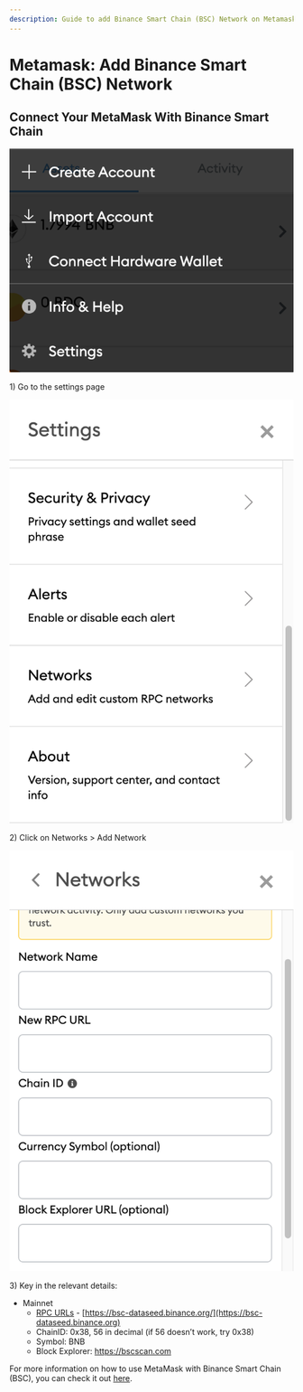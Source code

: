 ```yaml
---
description: Guide to add Binance Smart Chain (BSC) Network on Metamask (Desktop & Mobile)
---
```


# Metamask: Add Binance Smart Chain (BSC) Network

## Connect Your MetaMask With Binance Smart Chain <a href="connect-your-metamask-with-binance-smart-chain" id="connect-your-metamask-with-binance-smart-chain"></a>

![Metamask Settings](<../../.gitbook/assets/MM Settings.png>)

1\) Go to the settings page

![Metamask Settings](../../.gitbook/assets/Networks.png)

2\) Click on Networks > Add Network

![Metamusk Custom Networks](<../../.gitbook/assets/MM Custom Network.png>)

3\) Key in the relevant details:

* Mainnet
  * [RPC URLs](https://docs.binance.org/smart-chain/developer/rpc.html) - [https://bsc-dataseed.binance.org/](https://bsc-dataseed.binance.org)
  * ChainID: 0x38, 56 in decimal (if 56 doesn’t work, try 0x38)
  * Symbol: BNB
  * Block Explorer: https://bscscan.com

For more information on how to use MetaMask with Binance Smart Chain (BSC), you can check it out [here](https://docs.binance.org/smart-chain/wallet/metamask.html).
